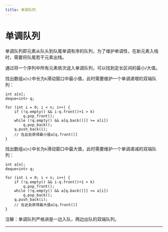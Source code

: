 ```yaml
---
title: 单调队列
---
```


# 单调队列

<script type="text/javascript" src="/include/head.js"></script>

单调队列即元素从队头到队尾单调有序的队列，为了维护单调性，在新元素入栈时，需要将队尾若干元素出栈。

通过将一个序列中所有元素依次送入单调队列，可以找到定长区间的最小/大值。

找出数组`a[n]`中长为`k`滑动窗口中最小值，此时需要维护一个单调递增的双端队列：

```
int a[n];
deque<int> q;

for (int i = 0; i < n; i++) {
    if (!q.empty() && i-q.front()+1 > k)
        q.pop_front();
    while (!q.empty() && a[q.back()]] >= a[i])
        q.pop_back();
    q.push_back(i);
    // 在此处获得最小值a[q.front()]
}
```

找出数组`a[n]`中长为`k`滑动窗口中最大值，此时需要维护一个单调递减的双端队列：

```
int a[n];
deque<int> q;

for (int i = 0; i < n; i++) {
    if (!q.empty() && i-q.front()+1 > k)
        q.pop_front();
    while (!q.empty() && a[q.back()]] <= a[i])
        q.pop_back();
    q.push_back(i);
    // 在此处获得最大值a[q.front()]
}
```

注解：单调队列严格讲是一边入队，两边出队的双端队列。

---

<script type="text/javascript" src="/include/tail.js"></script>
